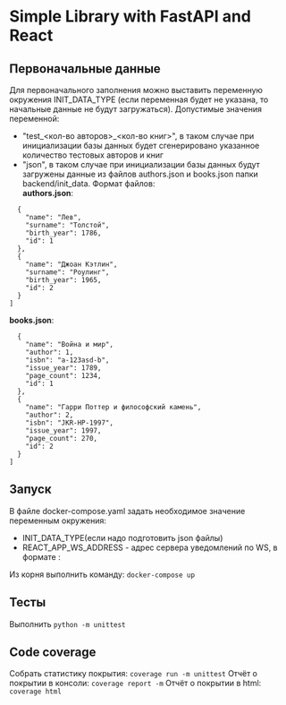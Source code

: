# Simple Library with FastAPI and React


## Первоначальные данные
Для первоначального заполнения можно выставить переменную окружения INIT_DATA_TYPE (если переменная будет не указана, то начальные данные не будут загружаться). 
Допустимые значения переменной:
- "test_<кол-во авторов>_<кол-во книг>", в таком случае при инициализации базы данных 
будет сгенерировано указанное количество тестовых авторов и книг
- "json", в таком случае при инициализации базы данных будут загружены данные из файлов authors.json и 
books.json папки backend/init_data. Формат файлов:  
**authors.json**:  
```[
  {
    "name": "Лев",
    "surname": "Толстой",
    "birth_year": 1786,
    "id": 1
  },
  {
    "name": "Джоан Кэтлин",
    "surname": "Роулинг",
    "birth_year": 1965,
    "id": 2
  }
]
```
**books.json**:
```[
  {
    "name": "Война и мир",
    "author": 1,
    "isbn": "a-123asd-b",
    "issue_year": 1789,
    "page_count": 1234,
    "id": 1
  },
  {
    "name": "Гарри Поттер и философский камень",
    "author": 2,
    "isbn": "JKR-HP-1997",
    "issue_year": 1997,
    "page_count": 270,
    "id": 2
  }
]
```

## Запуск
В файле docker-compose.yaml задать необходимое значение переменным окружения:
 - INIT_DATA_TYPE(если надо подготовить json файлы)
 - REACT_APP_WS_ADDRESS - адрес сервера уведомлений по WS,  в формате <ip>:<port>  
 
Из корня выполнить команду: `docker-compose up`

## Тесты
Выполнить `python -m unittest`

## Code coverage
Собрать статистику покрытия: `coverage run -m unittest`
Отчёт о покрытии в консоли: `coverage report -m`
Отчёт о покрытии в html: `coverage html`